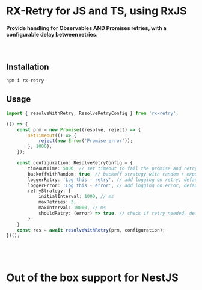 <h1>
    RX-Retry for JS and TS, using RxJS
</h1>

#### Provide handling for Observables AND Promises retries, with a configurable delay between retries.

<br>

## Installation

```bash
npm i rx-retry
```

## Usage

```typescript
import { resolveWithRetry, ResolveRetryConfig } from 'rx-retry';

(() => {
    const prm = new Promise((resolve, reject) => {
        setTimeout(() => {
            reject(new Error('Promise error'));
        }, 1000);
    });

    const configuration: ResolveRetryConfig = {
        timeoutTime: 5000, // set timeout to fail the promise and retry, default is 0
        backoffWithRandom: true, // backoff strategy with random + exponantial delay, default is true
        loggerRetry: 'Log this - retry', // add logging on retry, default is no logging
        loggerError: 'Log this - error', // add logging on error, default is no logging
        retryStrategy: {
            initialInterval: 1000, // ms
            maxRetries: 3,
            maxInterval: 10000, // ms
            shouldRetry: (error) => true, // check if retry needed, default is always true
        }
    }
    const res = await resolveWithRetry(prm, configuration);
})();
```

<br>
<br>

# Out of the box support for NestJS
